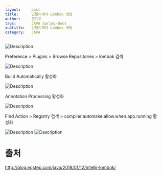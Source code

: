 ```yaml
---
layout:     post
title:      인텔리제이 Lombok 셋팅
author:     쭌프로
tags:       JAVA Spring-Boot
subtitle:   인텔리제이 Lombok 셋팅
category:   JAVA
---
```


<!-- Start Writing Below in Markdown -->

![Description](https://alalstjr.github.io/jjunpro.github.io/img/java_bg.png)

Preference > Plugins > Browse Repositories > lombok 검색

![Description](https://alalstjr.github.io/jjunpro.github.io/img/2019/09/2019-09-18-1.png)

Build Automatically 활성화

![Description](https://alalstjr.github.io/jjunpro.github.io/img/2019/09/2019-09-18-2.png)

Annotation Processing 활성화

![Description](https://alalstjr.github.io/jjunpro.github.io/img/2019/09/2019-09-18-3.png)

Find Action > Registry 검색 > compiler.automake.allow.when.app.running 활성화

![Description](https://alalstjr.github.io/jjunpro.github.io/img/2019/09/2019-09-18-4.png)
![Description](https://alalstjr.github.io/jjunpro.github.io/img/2019/09/2019-09-18-5.png)

# 출처

http://blog.egstep.com/java/2018/01/12/intellij-lombok/
